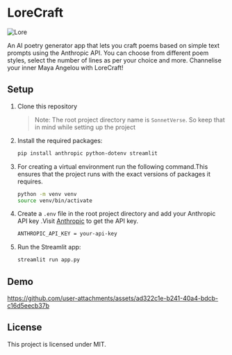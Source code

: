 # LoreCraft
![Lore](https://github.com/user-attachments/assets/7af98697-d07e-4c13-be33-8b893c201dce)


An AI poetry generator app that lets you craft poems based on simple text prompts using the Anthropic API.
You can choose from different poem styles, select the number of lines as per your choice
and more.
 Channelise your inner Maya Angelou with LoreCraft!


## Setup

1. Clone this repository
   >Note: The root project directory name is `SonnetVerse`. So keep that in mind while setting up the project
2. Install the required packages:
   ```sh
   pip install anthropic python-dotenv streamlit
   ```
3. For creating a virtual environment run the following command.This ensures that the project runs with the exact versions of packages it requires.
   ```sh
   python -m venv venv
   source venv/bin/activate
   ```

4. Create a `.env` file in the root project directory and add your Anthropic API key .Visit [Anthropic](https://console.anthropic.com/dashboard) to get the API key.
   ```sh
   ANTHROPIC_API_KEY = your-api-key
   ```

5. Run the Streamlit app:
   ```sh
   streamlit run app.py
   ```


## Demo



https://github.com/user-attachments/assets/ad322c1e-b241-40a4-bdcb-c16d5eecb37b




## License
 This project is licensed under MIT.


